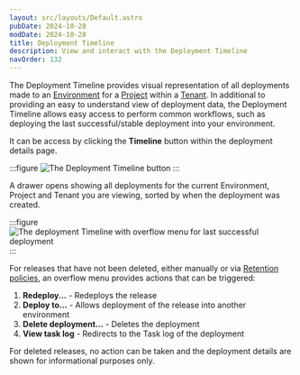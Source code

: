 ```yaml
---
layout: src/layouts/Default.astro
pubDate: 2024-10-28
modDate: 2024-10-28
title: Deployment Timeline
description: View and interact with the Deployment Timeline
navOrder: 132
---
```


The Deployment Timeline provides visual representation of all deployments made to an [Environment](docs/infrastructure/environments) for a [Project](/docs/projects) within a [Tenant](docs/tenants). In additional to providing an easy to understand view of deployment data, the Deployment Timeline allows easy access to perform common workflows, such as deploying the last successful/stable deployment into your environment.

It can be access by clicking the **Timeline** button within the deployment details page.

:::figure
![The Deployment Timeline button](/docs/releases/timeline/timeline-button.png)
:::

A drawer opens showing all deployments for the current Environment, Project and Tenant you are viewing, sorted by when the deployment was created.

:::figure
![The deployment Timeline with overflow menu for last successful deployment](/docs/releases/timeline/timeline.png)
:::

For releases that have not been deleted, either manually or via [Retention policies](/docs/administration/retention-policies), an overflow menu provides actions that can be triggered:

1. **Redeploy...** - Redeploys the release
2. **Deploy to...** - Allows deployment of the release into another environment
3. **Delete deployment...** - Deletes the deployment
4. **View task log** - Redirects to the Task log of the deployment

For deleted releases, no action can be taken and the deployment details are shown for informational purposes only.
